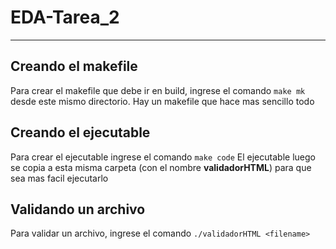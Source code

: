 # EDA-Tarea_2
***
## Creando el makefile
Para crear el makefile que debe ir en build,
ingrese el comando 
    `make mk` 
desde este mismo directorio. Hay un makefile que hace mas sencillo todo

## Creando el ejecutable
Para crear el ejecutable ingrese el comando 
    `make code`
El ejecutable luego se copia a esta misma carpeta (con el 
nombre **validadorHTML**) para que sea mas facil ejecutarlo

## Validando un archivo
Para validar un archivo, ingrese el comando
    `./validadorHTML <filename>`
